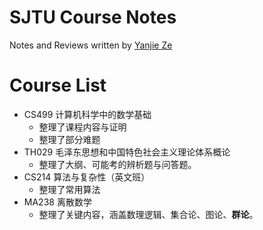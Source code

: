 # SJTU Course Notes
Notes and Reviews written by [Yanjie Ze](https://github.com/YanjieZe)

# Course List
- CS499 计算机科学中的数学基础
  - 整理了课程内容与证明
  - 整理了部分难题
- TH029 毛泽东思想和中国特色社会主义理论体系概论
  - 整理了大纲、可能考的辨析题与问答题。
- CS214 算法与复杂性（英文班）
  - 整理了常用算法
- MA238 离散数学
  - 整理了关键内容，涵盖数理逻辑、集合论、图论、**群论**。
